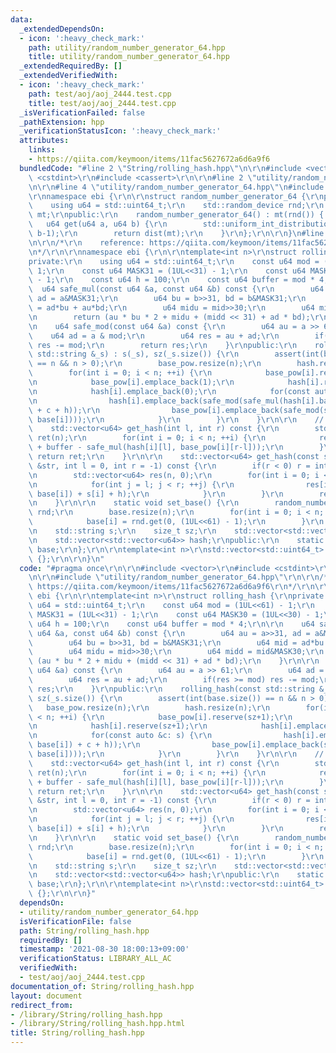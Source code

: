 ```yaml
---
data:
  _extendedDependsOn:
  - icon: ':heavy_check_mark:'
    path: utility/random_number_generator_64.hpp
    title: utility/random_number_generator_64.hpp
  _extendedRequiredBy: []
  _extendedVerifiedWith:
  - icon: ':heavy_check_mark:'
    path: test/aoj/aoj_2444.test.cpp
    title: test/aoj/aoj_2444.test.cpp
  _isVerificationFailed: false
  _pathExtension: hpp
  _verificationStatusIcon: ':heavy_check_mark:'
  attributes:
    links:
    - https://qiita.com/keymoon/items/11fac5627672a6d6a9f6
  bundledCode: "#line 2 \"String/rolling_hash.hpp\"\n\r\n#include <vector>\r\n#include\
    \ <cstdint>\r\n#include <cassert>\r\n\r\n#line 2 \"utility/random_number_generator_64.hpp\"\
    \n\r\n#line 4 \"utility/random_number_generator_64.hpp\"\n#include <random>\r\n\
    \r\nnamespace ebi {\r\n\r\nstruct random_number_generator_64 {\r\nprivate:\r\n\
    \    using u64 = std::uint64_t;\r\n    std::random_device rnd;\r\n    std::mt19937_64\
    \ mt;\r\npublic:\r\n    random_number_generator_64() : mt(rnd()) { }\r\n\r\n \
    \   u64 get(u64 a, u64 b) {\r\n        std::uniform_int_distribution<u64> dist(a,\
    \ b-1);\r\n        return dist(mt);\r\n    }\r\n};\r\n\r\n}\n#line 8 \"String/rolling_hash.hpp\"\
    \n\r\n/*\r\n    reference: https://qiita.com/keymoon/items/11fac5627672a6d6a9f6\r\
    \n*/\r\n\r\nnamespace ebi {\r\n\r\ntemplate<int n>\r\nstruct rolling_hash {\r\n\
    private:\r\n    using u64 = std::uint64_t;\r\n    const u64 mod = (1UL<<61) -\
    \ 1;\r\n    const u64 MASK31 = (1UL<<31) - 1;\r\n    const u64 MASK30 = (1UL<<30)\
    \ - 1;\r\n    const u64 h = 100;\r\n    const u64 buffer = mod * 4;\r\n\r\n  \
    \  u64 safe_mul(const u64 &a, const u64 &b) const {\r\n        u64 au = a>>31,\
    \ ad = a&MASK31;\r\n        u64 bu = b>>31, bd = b&MASK31;\r\n        u64 mid\
    \ = ad*bu + au*bd;\r\n        u64 midu = mid>>30;\r\n        u64 midd = mid&MASK30;\r\
    \n        return (au * bu * 2 + midu + (midd << 31) + ad * bd);\r\n    }\r\n\r\
    \n    u64 safe_mod(const u64 &a) const {\r\n        u64 au = a >> 61;\r\n    \
    \    u64 ad = a & mod;\r\n        u64 res = au + ad;\r\n        if(res >= mod)\
    \ res -= mod;\r\n        return res;\r\n    }\r\npublic:\r\n    rolling_hash(const\
    \ std::string &_s) : s(_s), sz(_s.size()) {\r\n        assert(int(base.size())\
    \ == n && n > 0);\r\n        base_pow.resize(n);\r\n        hash.resize(n);\r\n\
    \        for(int i = 0; i < n; ++i) {\r\n            base_pow[i].reserve(sz+1);\r\
    \n            base_pow[i].emplace_back(1);\r\n            hash[i].reserve(sz+1);\r\
    \n            hash[i].emplace_back(0);\r\n            for(const auto &c: s) {\r\
    \n                hash[i].emplace_back(safe_mod(safe_mul(hash[i].back(), base[i])\
    \ + c + h));\r\n                base_pow[i].emplace_back(safe_mod(safe_mul(base_pow[i].back(),\
    \ base[i])));\r\n            }\r\n        }\r\n    }\r\n\r\n    // [l, r)\r\n\
    \    std::vector<u64> get_hash(int l, int r) const {\r\n        std::vector<u64>\
    \ ret(n);\r\n        for(int i = 0; i < n; ++i) {\r\n            ret[i] = safe_mod(hash[i][r]\
    \ + buffer - safe_mul(hash[i][l], base_pow[i][r-l]));\r\n        }\r\n       \
    \ return ret;\r\n    }\r\n\r\n    std::vector<u64> get_hash(const std::string\
    \ &str, int l = 0, int r = -1) const {\r\n        if(r < 0) r = int(str.size());\r\
    \n        std::vector<u64> res(n, 0);\r\n        for(int i = 0; i < n; ++i) {\r\
    \n            for(int j = l; j < r; ++j) {\r\n                res[i] = safe_mod(safe_mul(res[i],\
    \ base[i]) + s[i] + h);\r\n            }\r\n        }\r\n        return res;\r\
    \n    }\r\n\r\n    static void set_base() {\r\n        random_number_generator_64\
    \ rnd;\r\n        base.resize(n);\r\n        for(int i = 0; i < n; ++i) {\r\n\
    \            base[i] = rnd.get(0, (1UL<<61) - 1);\r\n        }\r\n    }\r\nprivate:\r\
    \n    std::string s;\r\n    size_t sz;\r\n    std::vector<std::vector<u64>> base_pow;\r\
    \n    std::vector<std::vector<u64>> hash;\r\npublic:\r\n    static std::vector<u64>\
    \ base;\r\n};\r\n\r\ntemplate<int n>\r\nstd::vector<std::uint64_t> rolling_hash<n>::base\
    \ {};\r\n\r\n}\n"
  code: "#pragma once\r\n\r\n#include <vector>\r\n#include <cstdint>\r\n#include <cassert>\r\
    \n\r\n#include \"utility/random_number_generator_64.hpp\"\r\n\r\n/*\r\n    reference:\
    \ https://qiita.com/keymoon/items/11fac5627672a6d6a9f6\r\n*/\r\n\r\nnamespace\
    \ ebi {\r\n\r\ntemplate<int n>\r\nstruct rolling_hash {\r\nprivate:\r\n    using\
    \ u64 = std::uint64_t;\r\n    const u64 mod = (1UL<<61) - 1;\r\n    const u64\
    \ MASK31 = (1UL<<31) - 1;\r\n    const u64 MASK30 = (1UL<<30) - 1;\r\n    const\
    \ u64 h = 100;\r\n    const u64 buffer = mod * 4;\r\n\r\n    u64 safe_mul(const\
    \ u64 &a, const u64 &b) const {\r\n        u64 au = a>>31, ad = a&MASK31;\r\n\
    \        u64 bu = b>>31, bd = b&MASK31;\r\n        u64 mid = ad*bu + au*bd;\r\n\
    \        u64 midu = mid>>30;\r\n        u64 midd = mid&MASK30;\r\n        return\
    \ (au * bu * 2 + midu + (midd << 31) + ad * bd);\r\n    }\r\n\r\n    u64 safe_mod(const\
    \ u64 &a) const {\r\n        u64 au = a >> 61;\r\n        u64 ad = a & mod;\r\n\
    \        u64 res = au + ad;\r\n        if(res >= mod) res -= mod;\r\n        return\
    \ res;\r\n    }\r\npublic:\r\n    rolling_hash(const std::string &_s) : s(_s),\
    \ sz(_s.size()) {\r\n        assert(int(base.size()) == n && n > 0);\r\n     \
    \   base_pow.resize(n);\r\n        hash.resize(n);\r\n        for(int i = 0; i\
    \ < n; ++i) {\r\n            base_pow[i].reserve(sz+1);\r\n            base_pow[i].emplace_back(1);\r\
    \n            hash[i].reserve(sz+1);\r\n            hash[i].emplace_back(0);\r\
    \n            for(const auto &c: s) {\r\n                hash[i].emplace_back(safe_mod(safe_mul(hash[i].back(),\
    \ base[i]) + c + h));\r\n                base_pow[i].emplace_back(safe_mod(safe_mul(base_pow[i].back(),\
    \ base[i])));\r\n            }\r\n        }\r\n    }\r\n\r\n    // [l, r)\r\n\
    \    std::vector<u64> get_hash(int l, int r) const {\r\n        std::vector<u64>\
    \ ret(n);\r\n        for(int i = 0; i < n; ++i) {\r\n            ret[i] = safe_mod(hash[i][r]\
    \ + buffer - safe_mul(hash[i][l], base_pow[i][r-l]));\r\n        }\r\n       \
    \ return ret;\r\n    }\r\n\r\n    std::vector<u64> get_hash(const std::string\
    \ &str, int l = 0, int r = -1) const {\r\n        if(r < 0) r = int(str.size());\r\
    \n        std::vector<u64> res(n, 0);\r\n        for(int i = 0; i < n; ++i) {\r\
    \n            for(int j = l; j < r; ++j) {\r\n                res[i] = safe_mod(safe_mul(res[i],\
    \ base[i]) + s[i] + h);\r\n            }\r\n        }\r\n        return res;\r\
    \n    }\r\n\r\n    static void set_base() {\r\n        random_number_generator_64\
    \ rnd;\r\n        base.resize(n);\r\n        for(int i = 0; i < n; ++i) {\r\n\
    \            base[i] = rnd.get(0, (1UL<<61) - 1);\r\n        }\r\n    }\r\nprivate:\r\
    \n    std::string s;\r\n    size_t sz;\r\n    std::vector<std::vector<u64>> base_pow;\r\
    \n    std::vector<std::vector<u64>> hash;\r\npublic:\r\n    static std::vector<u64>\
    \ base;\r\n};\r\n\r\ntemplate<int n>\r\nstd::vector<std::uint64_t> rolling_hash<n>::base\
    \ {};\r\n\r\n}"
  dependsOn:
  - utility/random_number_generator_64.hpp
  isVerificationFile: false
  path: String/rolling_hash.hpp
  requiredBy: []
  timestamp: '2021-08-30 18:00:13+09:00'
  verificationStatus: LIBRARY_ALL_AC
  verifiedWith:
  - test/aoj/aoj_2444.test.cpp
documentation_of: String/rolling_hash.hpp
layout: document
redirect_from:
- /library/String/rolling_hash.hpp
- /library/String/rolling_hash.hpp.html
title: String/rolling_hash.hpp
---
```

